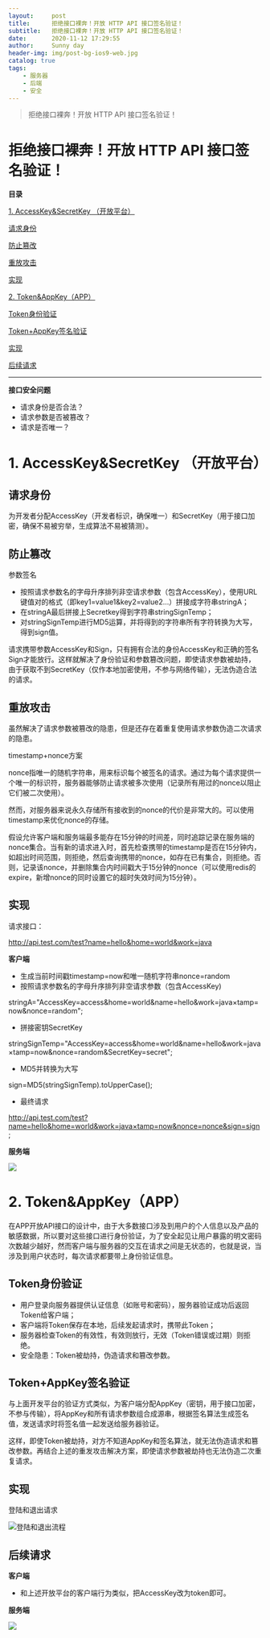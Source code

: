 ```yaml
---
layout:     post
title:      拒绝接口裸奔！开放 HTTP API 接口签名验证！
subtitle:   拒绝接口裸奔！开放 HTTP API 接口签名验证！
date:       2020-11-12 17:29:55
author:     Sunny day
header-img: img/post-bg-ios9-web.jpg
catalog: true
tags:
    - 服务器
    - 后端
    - 安全
---
```


>拒绝接口裸奔！开放 HTTP API 接口签名验证！

# 拒绝接口裸奔！开放 HTTP API 接口签名验证！


**目录**

[1. AccessKey&SecretKey （开放平台）](#AccessKey%26SecretKey%20%EF%BC%88%E5%BC%80%E6%94%BE%E5%B9%B3%E5%8F%B0%EF%BC%89)

[请求身份](#%E8%AF%B7%E6%B1%82%E8%BA%AB%E4%BB%BD)

[防止篡改](#%E9%98%B2%E6%AD%A2%E7%AF%A1%E6%94%B9)

[重放攻击](#%E9%87%8D%E6%94%BE%E6%94%BB%E5%87%BB)

[实现](#%E5%AE%9E%E7%8E%B0)

[2. Token&AppKey（APP）](#Token%26AppKey%EF%BC%88APP%EF%BC%89)

[Token身份验证](#Token%E8%BA%AB%E4%BB%BD%E9%AA%8C%E8%AF%81)

[Token+AppKey签名验证](#Token%2BAppKey%E7%AD%BE%E5%90%8D%E9%AA%8C%E8%AF%81)

[实现](#%E5%AE%9E%E7%8E%B0)

[后续请求](#%E5%90%8E%E7%BB%AD%E8%AF%B7%E6%B1%82)

----
**接口安全问题**

* 请求身份是否合法？
* 请求参数是否被篡改？
* 请求是否唯一？

# 1. AccessKey&SecretKey （开放平台）

## 请求身份

为开发者分配AccessKey（开发者标识，确保唯一）和SecretKey（用于接口加密，确保不易被穷举，生成算法不易被猜测）。

## 防止篡改

参数签名

* 按照请求参数名的字母升序排列非空请求参数（包含AccessKey），使用URL键值对的格式（即key1=value1&key2=value2…）拼接成字符串stringA；
* 在stringA最后拼接上Secretkey得到字符串stringSignTemp；
* 对stringSignTemp进行MD5运算，并将得到的字符串所有字符转换为大写，得到sign值。

请求携带参数AccessKey和Sign，只有拥有合法的身份AccessKey和正确的签名Sign才能放行。这样就解决了身份验证和参数篡改问题，即使请求参数被劫持，由于获取不到SecretKey（仅作本地加密使用，不参与网络传输），无法伪造合法的请求。

## 重放攻击

虽然解决了请求参数被篡改的隐患，但是还存在着重复使用请求参数伪造二次请求的隐患。

timestamp+nonce方案

nonce指唯一的随机字符串，用来标识每个被签名的请求。通过为每个请求提供一个唯一的标识符，服务器能够防止请求被多次使用（记录所有用过的nonce以阻止它们被二次使用）。

然而，对服务器来说永久存储所有接收到的nonce的代价是非常大的。可以使用timestamp来优化nonce的存储。

假设允许客户端和服务端最多能存在15分钟的时间差，同时追踪记录在服务端的nonce集合。当有新的请求进入时，首先检查携带的timestamp是否在15分钟内，如超出时间范围，则拒绝，然后查询携带的nonce，如存在已有集合，则拒绝。否则，记录该nonce，并删除集合内时间戳大于15分钟的nonce（可以使用redis的expire，新增nonce的同时设置它的超时失效时间为15分钟）。

## 实现

请求接口：

http://api.test.com/test?name=hello&home=world&work=java

**客户端**

* 生成当前时间戳timestamp=now和唯一随机字符串nonce=random
* 按照请求参数名的字母升序排列非空请求参数（包含AccessKey)

stringA="AccessKey=access&home=world&name=hello&work=java×tamp=now&nonce=random";
* 拼接密钥SecretKey

stringSignTemp="AccessKey=access&home=world&name=hello&work=java×tamp=now&nonce=random&SecretKey=secret";
* MD5并转换为大写

sign=MD5(stringSignTemp).toUpperCase();
* 最终请求

http://api.test.com/test?name=hello&home=world&work=java×tamp=now&nonce=nonce&sign=sign;

**服务端**

![](https://img-blog.csdnimg.cn/img_convert/94fc88d0ac883bb2eee103a82f157f58.png)

# 2. Token&AppKey（APP）

在APP开放API接口的设计中，由于大多数接口涉及到用户的个人信息以及产品的敏感数据，所以要对这些接口进行身份验证，为了安全起见让用户暴露的明文密码次数越少越好，然而客户端与服务器的交互在请求之间是无状态的，也就是说，当涉及到用户状态时，每次请求都要带上身份验证信息。

## Token身份验证

* 用户登录向服务器提供认证信息（如账号和密码），服务器验证成功后返回Token给客户端；
* 客户端将Token保存在本地，后续发起请求时，携带此Token；
* 服务器检查Token的有效性，有效则放行，无效（Token错误或过期）则拒绝。
* 安全隐患：Token被劫持，伪造请求和篡改参数。

## Token+AppKey签名验证

与上面开发平台的验证方式类似，为客户端分配AppKey（密钥，用于接口加密，不参与传输），将AppKey和所有请求参数组合成源串，根据签名算法生成签名值，发送请求时将签名值一起发送给服务器验证。

这样，即使Token被劫持，对方不知道AppKey和签名算法，就无法伪造请求和篡改参数。再结合上述的重发攻击解决方案，即使请求参数被劫持也无法伪造二次重复请求。

## 实现

登陆和退出请求

![](https://img-blog.csdnimg.cn/img_convert/991584ffcf5e92691a566ba78b4c05c2.png)登陆和退出流程

## 后续请求

**客户端**

* 和上述开放平台的客户端行为类似，把AccessKey改为token即可。

**服务端**

![](https://img-blog.csdnimg.cn/img_convert/94fc88d0ac883bb2eee103a82f157f58.png)

 

